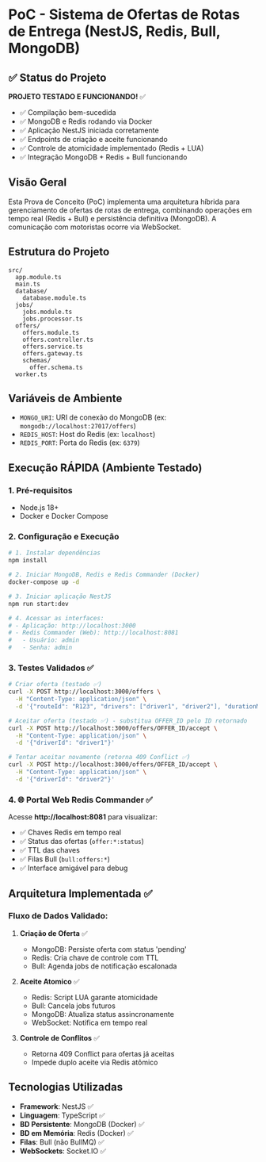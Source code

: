 # PoC - Sistema de Ofertas de Rotas de Entrega (NestJS, Redis, Bull, MongoDB)

## ✅ Status do Projeto

**PROJETO TESTADO E FUNCIONANDO!** ✅

- ✅ Compilação bem-sucedida
- ✅ MongoDB e Redis rodando via Docker
- ✅ Aplicação NestJS iniciada corretamente
- ✅ Endpoints de criação e aceite funcionando
- ✅ Controle de atomicidade implementado (Redis + LUA)
- ✅ Integração MongoDB + Redis + Bull funcionando

## Visão Geral

Esta Prova de Conceito (PoC) implementa uma arquitetura híbrida para gerenciamento de ofertas de rotas de entrega, combinando operações em tempo real (Redis + Bull) e persistência definitiva (MongoDB). A comunicação com motoristas ocorre via WebSocket.

## Estrutura do Projeto

```
src/
  app.module.ts
  main.ts
  database/
    database.module.ts
  jobs/
    jobs.module.ts
    jobs.processor.ts
  offers/
    offers.module.ts
    offers.controller.ts
    offers.service.ts
    offers.gateway.ts
    schemas/
      offer.schema.ts
  worker.ts
```

## Variáveis de Ambiente

- `MONGO_URI`: URI de conexão do MongoDB (ex: `mongodb://localhost:27017/offers`)
- `REDIS_HOST`: Host do Redis (ex: `localhost`)
- `REDIS_PORT`: Porta do Redis (ex: `6379`)

## Execução RÁPIDA (Ambiente Testado)

### 1. Pré-requisitos

- Node.js 18+
- Docker e Docker Compose

### 2. Configuração e Execução

```bash
# 1. Instalar dependências
npm install

# 2. Iniciar MongoDB, Redis e Redis Commander (Docker)
docker-compose up -d

# 3. Iniciar aplicação NestJS
npm run start:dev

# 4. Acessar as interfaces:
# - Aplicação: http://localhost:3000
# - Redis Commander (Web): http://localhost:8081
#   - Usuário: admin
#   - Senha: admin
```

### 3. Testes Validados ✅

```bash
# Criar oferta (testado ✅)
curl -X POST http://localhost:3000/offers \
  -H "Content-Type: application/json" \
  -d '{"routeId": "R123", "drivers": ["driver1", "driver2"], "durationMinutes": 2}'

# Aceitar oferta (testado ✅) - substitua OFFER_ID pelo ID retornado
curl -X POST http://localhost:3000/offers/OFFER_ID/accept \
  -H "Content-Type: application/json" \
  -d '{"driverId": "driver1"}'

# Tentar aceitar novamente (retorna 409 Conflict ✅)
curl -X POST http://localhost:3000/offers/OFFER_ID/accept \
  -H "Content-Type: application/json" \
  -d '{"driverId": "driver2"}'
```

### 4. 🌐 Portal Web Redis Commander ✅

Acesse **http://localhost:8081** para visualizar:
- ✅ Chaves Redis em tempo real
- ✅ Status das ofertas (`offer:*:status`)
- ✅ TTL das chaves
- ✅ Filas Bull (`bull:offers:*`)
- ✅ Interface amigável para debug

## Arquitetura Implementada ✅

### Fluxo de Dados Validado:

1. **Criação de Oferta** ✅
   - MongoDB: Persiste oferta com status 'pending'
   - Redis: Cria chave de controle com TTL
   - Bull: Agenda jobs de notificação escalonada

2. **Aceite Atomico** ✅
   - Redis: Script LUA garante atomicidade
   - Bull: Cancela jobs futuros
   - MongoDB: Atualiza status assincronamente
   - WebSocket: Notifica em tempo real

3. **Controle de Conflitos** ✅
   - Retorna 409 Conflict para ofertas já aceitas
   - Impede duplo aceite via Redis atômico

## Tecnologias Utilizadas

- **Framework**: NestJS ✅
- **Linguagem**: TypeScript ✅
- **BD Persistente**: MongoDB (Docker) ✅
- **BD em Memória**: Redis (Docker) ✅
- **Filas**: Bull (não BullMQ) ✅
- **WebSockets**: Socket.IO ✅

